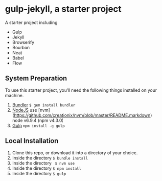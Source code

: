 gulp-jekyll, a starter project
=============================

A starter project including
- Gulp
- Jekyll
- Browserify
- Bourbon
- Neat
- Babel
- Flow

## System Preparation

To use this starter project, you'll need the following things installed on your machine.

1. [Bundler](http://bundler.io/) ``` $ gem install bundler ```
2. [NodeJS](http://nodejs.org) use [nvm] (https://github.com/creationix/nvm/blob/master/README.markdown) node v6.9.4 (npm v4.3.0)
3. [Gulp](http://gulpjs.com/) ``` npm install -g gulp ```

## Local Installation

1. Clone this repo, or download it into a directory of your choice.
2. Inside the directory ``` $ bundle install ```
3. Inside the directory ``` $ nvm use```
3. Inside the directory ``` $ npm install ```
4. Inside the directory ``` $ gulp ```
